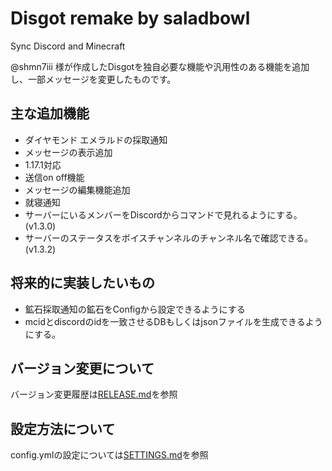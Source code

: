# Disgot remake by saladbowl
Sync Discord and Minecraft

@shmn7iii 様が作成したDisgotを独自必要な機能や汎用性のある機能を追加し、一部メッセージを変更したものです。

## 主な追加機能
- ダイヤモンド エメラルドの採取通知
- メッセージの表示追加
- 1.17.1対応
- 送信on off機能
- メッセージの編集機能追加
- 就寝通知
- サーバーにいるメンバーをDiscordからコマンドで見れるようにする。(v1.3.0)
- サーバーのステータスをボイスチャンネルのチャンネル名で確認できる。(v1.3.2)

## 将来的に実装したいもの
- 鉱石採取通知の鉱石をConfigから設定できるようにする
- mcidとdiscordのidを一致させるDBもしくはjsonファイルを生成できるようにする。

## バージョン変更について
バージョン変更履歴は[RELEASE.md](/RELEASE.md)を参照

## 設定方法について
config.ymlの設定については[SETTINGS.md](/SETTINGS.md)を参照
